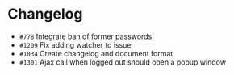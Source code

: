 # Changelog

* `#778` Integrate ban of former passwords
* `#1209` Fix adding watcher to issue
* `#1034` Create changelog and document format
* `#1301` Ajax call when logged out should open a popup window
